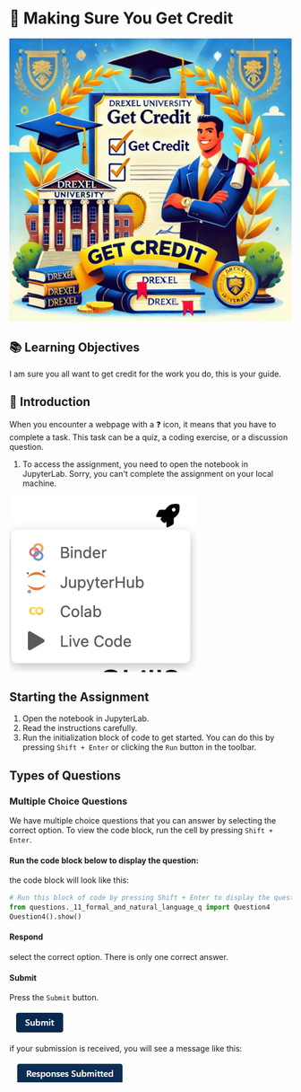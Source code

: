 # 📖 Making Sure You Get Credit

![](./assets/figures/credit.webp)

## 📚 Learning Objectives

I am sure you all want to get credit for the work you do, this is your guide. 

## 📖 Introduction

When you encounter a webpage with a ❓ icon, it means that you have to complete a task. This task can be a quiz, a coding exercise, or a discussion question. 

1. To access the assignment, you need to open the notebook in JupyterLab. Sorry, you can't complete the assignment on your local machine.

![](assets/figures/nbpuller.png)

## Starting the Assignment

1. Open the notebook in JupyterLab.
2. Read the instructions carefully.
3. Run the initialization block of code to get started. You can do this by pressing `Shift + Enter` or clicking the `Run` button in the toolbar.

## Types of Questions

### Multiple Choice Questions

We have multiple choice questions that you can answer by selecting the correct option. To view the code block, run the cell by pressing `Shift + Enter`.

#### Run the code block below to display the question:

the code block will look like this:

```python
# Run this block of code by pressing Shift + Enter to display the question
from questions._11_formal_and_natural_language_q import Question4
Question4().show()
```

#### Respond

select the correct option. There is only one correct answer.

#### Submit

Press the `Submit` button. 

![](assets/figures/submit.png)

if your submission is received, you will see a message like this:

![](assets/figures/response_submitted.png)





